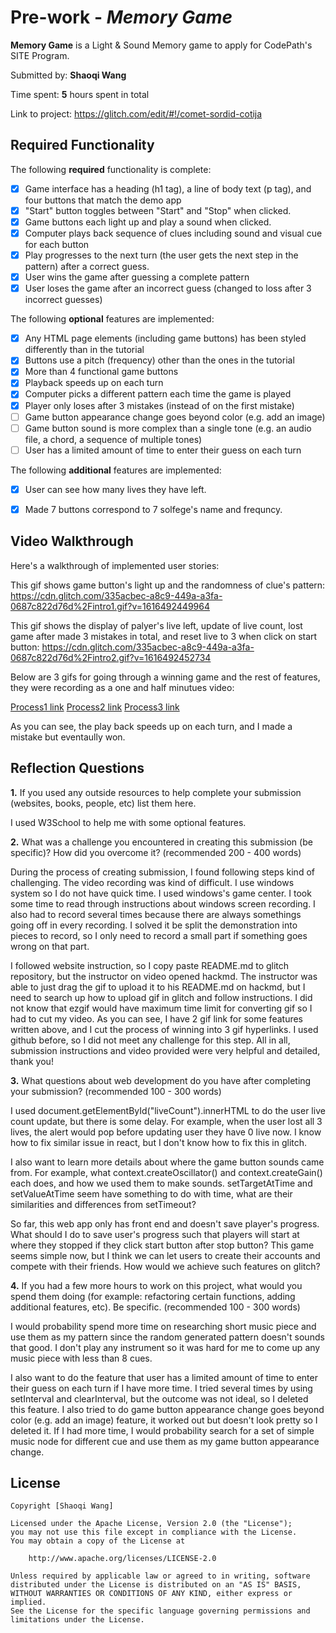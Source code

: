 # Pre-work - *Memory Game*

**Memory Game** is a Light & Sound Memory game to apply for CodePath's SITE Program. 

Submitted by: **Shaoqi Wang**

Time spent: **5** hours spent in total

Link to project: https://glitch.com/edit/#!/comet-sordid-cotija

## Required Functionality

The following **required** functionality is complete:

* [x] Game interface has a heading (h1 tag), a line of body text (p tag), and four buttons that match the demo app
* [x] "Start" button toggles between "Start" and "Stop" when clicked. 
* [x] Game buttons each light up and play a sound when clicked. 
* [x] Computer plays back sequence of clues including sound and visual cue for each button
* [x] Play progresses to the next turn (the user gets the next step in the pattern) after a correct guess. 
* [x] User wins the game after guessing a complete pattern
* [x] User loses the game after an incorrect guess (changed to loss after 3 incorrect guesses)

The following **optional** features are implemented:

* [x] Any HTML page elements (including game buttons) has been styled differently than in the tutorial
* [x] Buttons use a pitch (frequency) other than the ones in the tutorial
* [x] More than 4 functional game buttons
* [x] Playback speeds up on each turn
* [x] Computer picks a different pattern each time the game is played
* [x] Player only loses after 3 mistakes (instead of on the first mistake)
* [ ] Game button appearance change goes beyond color (e.g. add an image)
* [ ] Game button sound is more complex than a single tone (e.g. an audio file, a chord, a sequence of multiple tones)
* [ ] User has a limited amount of time to enter their guess on each turn

The following **additional** features are implemented:
* [x] User can see how many lives they have left.
* [x] Made 7 buttons correspond to 7 solfege's name and frequncy.


## Video Walkthrough

Here's a walkthrough of implemented user stories:

This gif shows game button's light up and the randomness of clue's pattern: 
https://cdn.glitch.com/335acbec-a8c9-449a-a3fa-0687c822d76d%2Fintro1.gif?v=1616492449964

This gif shows the display of palyer's live left, update of live count, lost game after made 3 mistakes in total, and reset live to 3 when click on start button: 
https://cdn.glitch.com/335acbec-a8c9-449a-a3fa-0687c822d76d%2Fintro2.gif?v=1616492452734

Below are 3 gifs for going through a winning game and the rest of features, they were recording as a one and half minutues video:

<a href="https://cdn.glitch.com/335acbec-a8c9-449a-a3fa-0687c822d76d%2Fwon1.gif?v=1616492458982" target="_blank">Process1 link</a>
<a href="https://cdn.glitch.com/335acbec-a8c9-449a-a3fa-0687c822d76d%2Fwon2.gif?v=1616492462577" target="_blank">Process2 link</a>
<a href="https://cdn.glitch.com/335acbec-a8c9-449a-a3fa-0687c822d76d%2Fwon3.gif?v=1616492466406" target="_blank">Process3 link</a>

As you can see, the play back speeds up on each turn, and I made a mistake but eventaully won.


## Reflection Questions
**1.** If you used any outside resources to help complete your submission (websites, books, people, etc) list them here.

I used W3School to help me with some optional features.

**2.** What was a challenge you encountered in creating this submission (be specific)? How did you overcome it? (recommended 200 - 400 words)

During the process of creating submission, I found following steps kind of challenging.
The video recording was kind of difficult. I use windows system so I do not have quick time. 
I used windows's game center. I took some time to read through instructions about windows screen recording.
I also had to record several times because there are always somethings going off in every recording. 
I solved it be split the demonstration into pieces to record, so I only need to record a small part if something goes wrong on that part. 

I followed website instruction, so I copy paste README.md to glitch repository, but the instructor on video opened hackmd.
The instructor was able to just drag the gif to upload it to his README.md on hackmd, but I need to search up how to upload gif in glitch and follow instructions.
I did not know that ezgif would have maximum time limit for converting gif so I had to cut my video. As you can see, I have 2 gif link for some features written above, and I cut the process of winning into 3 gif hyperlinks.
I used github before, so I did not meet any challenge for this step. 
All in all, submission instructions and video provided were very helpful and detailed, thank you!

**3.** What questions about web development do you have after completing your submission? (recommended 100 - 300 words)

I used document.getElementById("liveCount").innerHTML to do the user live count update, but there is some delay. 
For example, when the user lost all 3 lives, the alert would pop before updating user they have 0 live now. 
I know how to fix similar issue in react, but I don't know how to fix this in glitch. 

I also want to learn more details about where the game button sounds came from. 
For example, what context.createOscillator() and context.createGain() each does, and how we used them to make sounds. 
setTargetAtTime and setValueAtTime seem have something to do with time, what are their similarities and differences from setTimeout?

So far, this web app only has front end and doesn't save player's progress. 
What should I do to save user's progress such that players will start at where they stopped if they click start button after stop button?
This game seems simple now, but I think we can let users to create their accounts and compete with their friends. How would we achieve such features on glitch? 

**4.** If you had a few more hours to work on this project, what would you spend them doing (for example: refactoring certain functions, adding additional features, etc). Be specific. (recommended 100 - 300 words)

I would probability spend more time on researching short music piece and use them as my pattern since the random generated pattern doesn't sounds that good.
I don't play any instrument so it was hard for me to come up any music piece with less than 8 cues. 

I also want to do the feature that user has a limited amount of time to enter their guess on each turn if I have more time. 
I tried several times by using setInterval and clearInterval, but the outcome was not ideal, so I deleted this feature. 
I also tried to do game button appearance change goes beyond color (e.g. add an image) feature, it worked out but doesn't look pretty so I deleted it. 
If I had more time, I would probability search for a set of simple music node for different cue and use them as my game button appearance change.


## License

    Copyright [Shaoqi Wang]

    Licensed under the Apache License, Version 2.0 (the "License");
    you may not use this file except in compliance with the License.
    You may obtain a copy of the License at

        http://www.apache.org/licenses/LICENSE-2.0

    Unless required by applicable law or agreed to in writing, software
    distributed under the License is distributed on an "AS IS" BASIS,
    WITHOUT WARRANTIES OR CONDITIONS OF ANY KIND, either express or implied.
    See the License for the specific language governing permissions and
    limitations under the License.